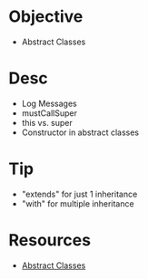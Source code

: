 # Objective
- Abstract Classes

# Desc
- Log Messages
- mustCallSuper
- this vs. super
- Constructor in abstract classes 

# Tip
- "extends" for just 1 inheritance
- "with" for multiple inheritance

# Resources
- [Abstract Classes](https://youtu.be/uI-42qQbB_8)